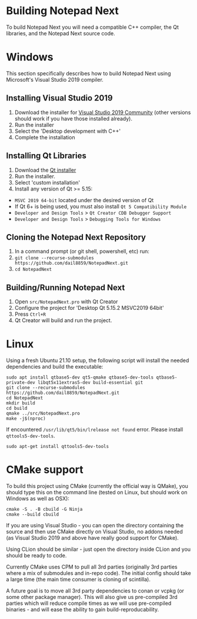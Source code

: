 # Building Notepad Next

To build Notepad Next you will need a compatible C++ compiler, the Qt libraries, and the Notepad Next source code.

# Windows

This section specifically describes how to build Notepad Next using Microsoft's Visual Studio 2019 compiler. 

## Installing Visual Studio 2019

1. Download the installer for [Visual Studio 2019 Community](https://visualstudio.microsoft.com/) (other versions should work if you have those installed already).
1. Run the installer
1. Select the 'Desktop development with C++'
1. Complete the installation

## Installing Qt Libraries

1. Download the [Qt installer](https://www.qt.io/download-qt-installer)
1. Run the installer.
1. Select 'custom installation'
1. Install any version of Qt >= 5.15:
  * `MSVC 2019 64-bit` located under the desired version of Qt
  * If Qt 6+ is being used, you must also install `Qt 5 Compatibility Module`
  * `Developer and Design Tools` > `Qt Creator CDB Debugger Support`
  * `Developer and Design Tools` > `Debugging Tools for Windows`

## Cloning the Notepad Next Repository

1. In a command prompt (or git shell, powershell, etc) run:
1. `git clone --recurse-submodules https://github.com/dail8859/NotepadNext.git`
1. `cd NotepadNext`


## Building/Running Notepad Next

1. Open `src/NotepadNext.pro` with Qt Creator
1. Configure the project for 'Desktop Qt 5.15.2 MSVC2019 64bit'
1. Press `Ctrl+R`
1. Qt Creator will build and run the project.

# Linux

Using a fresh Ubuntu 21.10 setup, the following script will install the needed dependencies and build the executable:

```
sudo apt install qtbase5-dev qt5-qmake qtbase5-dev-tools qtbase5-private-dev libqt5x11extras5-dev build-essential git
git clone --recurse-submodules https://github.com/dail8859/NotepadNext.git
cd NotepadNext
mkdir build
cd build
qmake ../src/NotepadNext.pro
make -j$(nproc)
```

If encountered `/usr/lib/qt5/bin/lrelease not found` error. Please install `qttools5-dev-tools`.
```
sudo apt-get install qttools5-dev-tools
```
# CMake support

To build this project using CMake (currently the official way is QMake), you should type this
on the command line (tested on Linux, but should work on Windows as well as OSX):

```
cmake -S . -B cbuild -G Ninja
cmake --build cbuild
```

If you are using Visual Studio - you can open the directory containing the source
and then use CMake directly on Visual Studio, no addons needed (as Visual Studio 2019
and above have really good support for CMake).

Using CLion should be similar - just open the directory inside CLion and you
should be ready to code.

Currently CMake uses CPM to pull all 3rd parties (originally 3rd parties where
a mix of submodules and in-repo code). The initial config should take a large time
(the main time consumer is cloning of scintilla).

A future goal is to move all 3rd party dependencies to conan or vcpkg (or some
other package manager). This will also give us pre-compiled 3rd parties which
will reduce compile times as we will use pre-compiled binaries - and will ease the
ability to gain build-reproducability.
